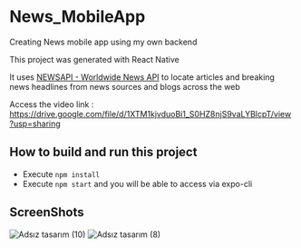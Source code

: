 # News_MobileApp
Creating News mobile app using my own backend

This project was generated with React Native

It uses [NEWSAPI - Worldwide News API](https://newsapi.org/) to locate articles and breaking news headlines from news sources and blogs across the web

Access the video link : https://drive.google.com/file/d/1XTM1kjvduoBi1_S0HZ8njS9vaLYBlcpT/view?usp=sharing

## How to build and run this project

  * Execute `npm install`
  * Execute `npm start` and you will be able to access via expo-cli

## ScreenShots


![Adsız tasarım (10)](https://user-images.githubusercontent.com/66990093/149424527-a5c1ea0e-e916-43df-a885-51a2dc2e22eb.png)
![Adsız tasarım (8)](https://user-images.githubusercontent.com/66990093/149423208-17379322-8dc3-40a6-8554-9748b66f36bc.png)


